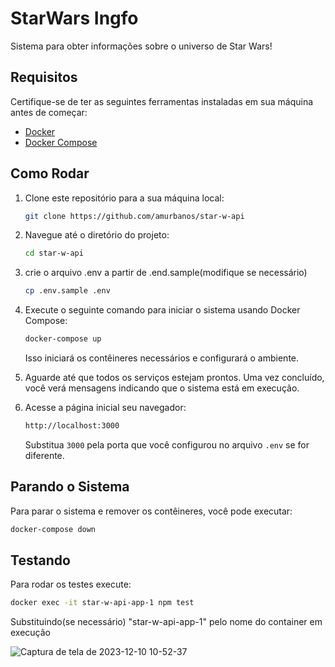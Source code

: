 # StarWars Ingfo

Sistema para obter informações sobre o universo de Star Wars!

## Requisitos

Certifique-se de ter as seguintes ferramentas instaladas em sua máquina antes de começar:

- [Docker](https://www.docker.com/)
- [Docker Compose](https://docs.docker.com/compose/)

## Como Rodar

1. Clone este repositório para a sua máquina local:

    ```bash
    git clone https://github.com/amurbanos/star-w-api
    ```

2. Navegue até o diretório do projeto:

    ```bash
    cd star-w-api
    ```

3. crie o arquivo .env a partir de .end.sample(modifique se necessário)

    ```bash
    cp .env.sample .env
    ```

4. Execute o seguinte comando para iniciar o sistema usando Docker Compose:

    ```bash
    docker-compose up
    ```

   Isso iniciará os contêineres necessários e configurará o ambiente.

5. Aguarde até que todos os serviços estejam prontos. Uma vez concluído, você verá mensagens indicando que o sistema está em execução.

6. Acesse a página inicial seu navegador:

    ```bash
    http://localhost:3000
    ```

   Substitua `3000` pela porta que você configurou no arquivo `.env` se for diferente.

## Parando o Sistema

Para parar o sistema e remover os contêineres, você pode executar:

```bash
docker-compose down
```

## Testando 

Para rodar os testes execute:

```bash
docker exec -it star-w-api-app-1 npm test
```
Substituindo(se necessário) "star-w-api-app-1" pelo nome do container em execução

![Captura de tela de 2023-12-10 10-52-37](https://github.com/amurbanos/star-w-api/assets/14782811/4a6cc141-c4f3-4c10-9078-29ff4c1445ae)



